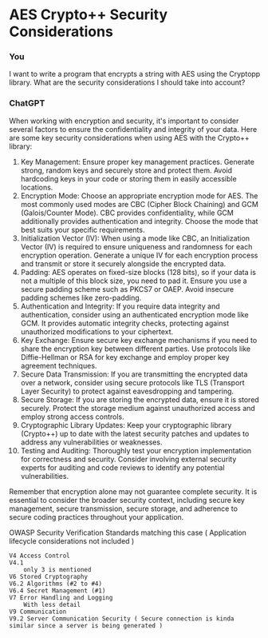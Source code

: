 # AES Crypto++ Security Considerations

### You
I want to write a program that encrypts a string with AES using the Cryptopp library. What are the security considerations I should take into account?

### ChatGPT
When working with encryption and security, it's important to consider several factors to ensure the confidentiality and integrity of your data. Here are some key security considerations when using AES with the Crypto++ library:

1. Key Management: Ensure proper key management practices. Generate strong, random keys and securely store and protect them. Avoid hardcoding keys in your code or storing them in easily accessible locations.
2. Encryption Mode: Choose an appropriate encryption mode for AES. The most commonly used modes are CBC (Cipher Block Chaining) and GCM (Galois/Counter Mode). CBC provides confidentiality, while GCM additionally provides authentication and integrity. Choose the mode that best suits your specific requirements.
3. Initialization Vector (IV): When using a mode like CBC, an Initialization Vector (IV) is required to ensure uniqueness and randomness for each encryption operation. Generate a unique IV for each encryption process and transmit or store it securely alongside the encrypted data.
4. Padding: AES operates on fixed-size blocks (128 bits), so if your data is not a multiple of this block size, you need to pad it. Ensure you use a secure padding scheme such as PKCS7 or OAEP. Avoid insecure padding schemes like zero-padding.
5. Authentication and Integrity: If you require data integrity and authentication, consider using an authenticated encryption mode like GCM. It provides automatic integrity checks, protecting against unauthorized modifications to your ciphertext.
6. Key Exchange: Ensure secure key exchange mechanisms if you need to share the encryption key between different parties. Use protocols like Diffie-Hellman or RSA for key exchange and employ proper key agreement techniques.
7. Secure Data Transmission: If you are transmitting the encrypted data over a network, consider using secure protocols like TLS (Transport Layer Security) to protect against eavesdropping and tampering.
8. Secure Storage: If you are storing the encrypted data, ensure it is stored securely. Protect the storage medium against unauthorized access and employ strong access controls.
9. Cryptographic Library Updates: Keep your cryptographic library (Crypto++) up to date with the latest security patches and updates to address any vulnerabilities or weaknesses.
10. Testing and Auditing: Thoroughly test your encryption implementation for correctness and security. Consider involving external security experts for auditing and code reviews to identify any potential vulnerabilities.

Remember that encryption alone may not guarantee complete security. It is essential to consider the broader security context, including secure key management, secure transmission, secure storage, and adherence to secure coding practices throughout your application.

OWASP Security Verification Standards matching this case ( Application lifecycle considerations not included )

    V4 Access Control
    V4.1 
        only 3 is mentioned
    V6 Stored Cryptography
    V6.2 Algorithms (#2 to #4)
    V6.4 Secret Management (#1)
    V7 Error Handling and Logging
        With less detail
    V9 Communication
    V9.2 Server Communication Security ( Secure connection is kinda similar since a server is being generated )